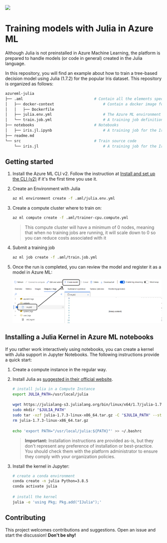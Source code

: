 ![](https://julialang.org/assets/infra/logo.svg)

# Training models with Julia in Azure ML

Although Julia is not preinstalled in Azure Machine Learning, the platform is prepared to handle models (or code in general) created in the Julia language.

In this repository, you will find an example about how to train a tree-based decision model using Julia (1.7.2) for the popular Iris dataset. This repository is organized as follows:

```bash
azureml-julia
├── .aml                                # Contain all the elements specific for Azure ML
│   ├── docker-context                      # Contain a docker image for running Julia version 1.7.2
│   │   ├── Dockerfile
│   ├── julia.env.yml                       # The Azure ML environment definition
│   └── train.job.yml                       # A training job definition for the Iris dataset problem
├── notebooks                           # Notebooks
│   ├── iris.jl.ipynb                       # A training job for the Iris dataset using Julia in Notebooks
├── readme.md
└── src                                 # Train source code
    └── iris.jl                             # A training job for the Iris dataset using Julia
```

## Getting started

1. Install the Azure ML CLI v2. Follow the instruction at [Install and set up the CLI (v2)](https://docs.microsoft.com/en-us/azure/machine-learning/how-to-configure-cli) if it's the first time you use it.
2. Create an Environment with Julia

    ```bash
    az ml environment create -f .aml/julia.env.yml
    ```

3. Create a compute cluster where to train on:

    ```bash
    az ml compute create -f .aml/trainer-cpu.compute.yml
    ```

    > This compute cluster will have a minimum of 0 nodes, meaning that when no training jobs are running, it will scale down to 0 so you can reduce costs associated with it

4. Submit a training job

    ```bash
    az ml job create -f .aml/train.job.yml
    ```

5. Once the run is completed, you can review the model and register it as a model in Azure ML:

    ![](docs/register-model.png)

## Installing a Julia Kernel in Azure ML notebooks

If you rather work interactively using notebooks, you can create a kernel with Julia support in Jupyter Notebooks. The following instructions provide a quick start:

1. Create a compute instance in the regular way.
2. Install Julia as [suggested in their official website](https://julialang.org/downloads/platform/#linux_and_freebsd). 

    ```bash
    # install julia in a Compute Instance
    export JULIA_PATH=/usr/local/julia

    wget https://julialang-s3.julialang.org/bin/linux/x64/1.7/julia-1.7.3-linux-x86_64.tar.gz
    sudo mkdir "$JULIA_PATH"
    sudo tar -xzf julia-1.7.3-linux-x86_64.tar.gz -C "$JULIA_PATH" --strip-components 1
    rm julia-1.7.3-linux-x86_64.tar.gz

    echo 'export PATH="/usr/local/julia:${PATH}"' >> ~/.bashrc
    ```

    > **Important:** Installation instructions are provided as-is, but they don't represent any preference of installation or best-practice. You should check them with the platform administrator to ensure they comply with your organization policies.

3. Install the kernel in Jupyter:

    ```bash
    # create a conda environment
    conda create -n julia Python=3.8.5
    conda activate julia

    # install the kernel
    julia -e 'using Pkg; Pkg.add("IJulia");'
    ```

## Contributing

This project welcomes contributions and suggestions. Open an issue and start the discussion! **Don't be shy!**